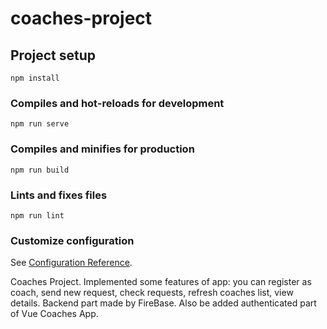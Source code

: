 # coaches-project

## Project setup

```
npm install
```

### Compiles and hot-reloads for development

```
npm run serve
```

### Compiles and minifies for production

```
npm run build
```

### Lints and fixes files

```
npm run lint
```

### Customize configuration

See [Configuration Reference](https://cli.vuejs.org/config/).

Coaches Project. Implemented some features of app: you can register as coach, send new request, check requests, refresh coaches list, view details. Backend part made by FireBase. Also be added authenticated part of Vue Coaches App.
